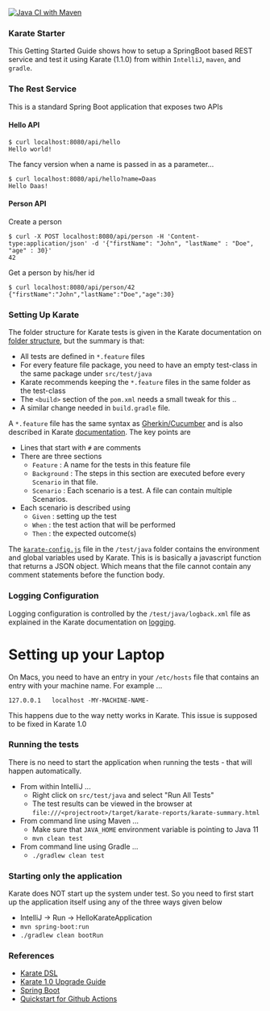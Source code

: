 [![Java CI with Maven](https://github.com/Sdaas/hello-karate/actions/workflows/maven.yml/badge.svg)](https://github.com/Sdaas/hello-karate/actions/workflows/maven.yml)

### Karate Starter

This Getting Started Guide shows how to setup a SpringBoot based REST service and test it using Karate (1.1.0) from 
within `IntelliJ`, `maven`, and `gradle`.

### The Rest Service

This is a standard Spring  Boot application that exposes two APIs

#### Hello API
```
$ curl localhost:8080/api/hello
Hello world!
```
The fancy version when a name is passed in as a parameter...
```
$ curl localhost:8080/api/hello?name=Daas
Hello Daas!
```

#### Person API 

Create a person
```
$ curl -X POST localhost:8080/api/person -H 'Content-type:application/json' -d '{"firstName": "John", "lastName" : "Doe", "age" : 30}'
42
```
Get a person by his/her id
```
$ curl localhost:8080/api/person/42
{"firstName":"John","lastName":"Doe","age":30}
```

### Setting Up Karate

The folder structure for Karate tests is given in the Karate documentation on
[folder structure](https://github.com/intuit/karate#folder-structure), but the 
summary is that:

* All tests are defined in `*.feature` files
* For every feature file package, you need to have an empty test-class in the same package under `src/test/java`
* Karate recommends keeping the `*.feature` files in the same folder as the test-class
* The `<build>` section of the `pom.xml` needs a small tweak for this ..
* A similar change needed in `build.gradle` file.


A `*.feature` file has the same syntax as [Gherkin/Cucumber](https://cucumber.io/docs/gherkin/reference/) 
and is also described in Karate [documentation](https://github.com/intuit/karate#script-structure). The
key points are 

* Lines that start with `#` are comments
* There are three sections
    * `Feature` : A name for the tests in this feature file
    * `Background` : The steps in this section are executed before every `Scenario` in that file.
    * `Scenario` : Each scenario is a test. A file can contain multiple Scenarios.
* Each scenario is described using
    * `Given` : setting up the test
    * `When` : the test action that will be performed
    * `Then` : the expected outcome(s)
    

The [`karate-config.js`](https://github.com/intuit/karate#karate-configjs) file in the `/test/java` folder contains the environment 
and global variables used by Karate. This is is basically a javascript function that returns
a JSON object. Which means that the file cannot contain any comment statements before the function body. 


### Logging Configuration

Logging configuration is controlled by the `/test/java/logback.xml` file as explained in the Karate documentation
on [logging](https://github.com/intuit/karate#logging). 

# Setting up your Laptop

On Macs, you need to have an entry in your `/etc/hosts` file that contains an entry with your machine name. For example ...
```
127.0.0.1	localhost -MY-MACHINE-NAME-
```

This happens due to the way netty works in Karate. This issue is supposed to be fixed in Karate 1.0

### Running the tests

There is no need to start the application when running the tests - that will happen automatically.

* From within IntelliJ ...
  * Right click on `src/test/java` and select "Run All Tests"
  * The test results can be viewed in the browser at  `file:///<projectroot>/target/karate-reports/karate-summary.html`
* From command line using Maven ...
  * Make sure that `JAVA_HOME` environment variable is pointing to Java 11
  * `mvn clean test`
* From command line using Gradle ...
  * `./gradlew clean test`

### Starting only the application 

Karate does NOT start up the system under test. So you need to first start up the application itself using
any of the three ways given below

* IntelliJ -> Run -> HelloKarateApplication
* `mvn spring-boot:run`
* `./gradlew clean bootRun`

### References

* [Karate DSL ](https://github.com/intuit/karate)
* [Karate 1.0 Upgrade Guide](https://github.com/karatelabs/karate/wiki/1.0-upgrade-guide)
* [Spring Boot](https://spring.io/projects/spring-boot)
* [Quickstart for Github Actions](https://docs.github.com/en/actions/quickstart?utm_source=pocket_mylist)
